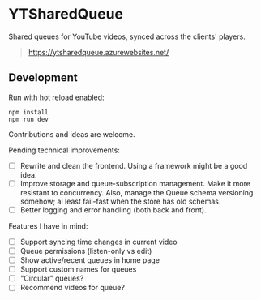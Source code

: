 # YTSharedQueue

Shared queues for YouTube videos, synced across the clients' players.

> https://ytsharedqueue.azurewebsites.net/

## Development

Run with hot reload enabled:

```
npm install
npm run dev
```

Contributions and ideas are welcome.

Pending technical improvements:

- [ ] Rewrite and clean the frontend. Using a framework might be a good idea.
- [ ] Improve storage and queue-subscription management. Make it more resistant to concurrency. Also, manage the Queue schema versioning somehow; al least fail-fast when the store has old schemas.
- [ ] Better logging and error handling (both back and front).

Features I have in mind:

- [ ] Support syncing time changes in current video
- [ ] Queue permissions (listen-only vs edit)
- [ ] Show active/recent queues in home page
- [ ] Support custom names for queues
- [ ] "Circular" queues?
- [ ] Recommend videos for queue?
